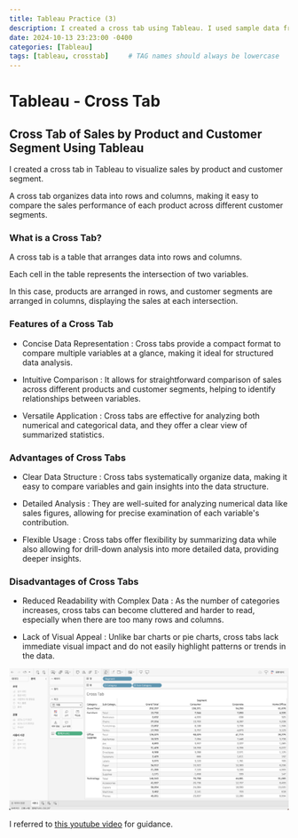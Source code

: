 ```yaml
---
title: Tableau Practice (3)
description: I created a cross tab using Tableau. I used sample data from Tableau
date: 2024-10-13 23:23:00 -0400
categories: [Tableau]
tags: [tableau, crosstab]     # TAG names should always be lowercase
---
```


# Tableau - Cross Tab

## Cross Tab of Sales by Product and Customer Segment Using Tableau
I created a cross tab in Tableau to visualize sales by product and customer segment.

A cross tab organizes data into rows and columns, making it easy to compare the sales performance of each product across different customer segments.

### What is a Cross Tab?
A cross tab is a table that arranges data into rows and columns.

Each cell in the table represents the intersection of two variables. 

In this case, products are arranged in rows, and customer segments are arranged in columns, displaying the sales at each intersection.

### Features of a Cross Tab
- Concise Data Representation : 
Cross tabs provide a compact format to compare multiple variables at a glance, making it ideal for structured data analysis.

- Intuitive Comparison : 
It allows for straightforward comparison of sales across different products and customer segments, helping to identify relationships between variables.

- Versatile Application : 
Cross tabs are effective for analyzing both numerical and categorical data, and they offer a clear view of summarized statistics.

### Advantages of Cross Tabs
- Clear Data Structure : 
Cross tabs systematically organize data, making it easy to compare variables and gain insights into the data structure.

- Detailed Analysis : 
They are well-suited for analyzing numerical data like sales figures, allowing for precise examination of each variable's contribution.

- Flexible Usage : 
Cross tabs offer flexibility by summarizing data while also allowing for drill-down analysis into more detailed data, providing deeper insights.

### Disadvantages of Cross Tabs
- Reduced Readability with Complex Data : 
As the number of categories increases, cross tabs can become cluttered and harder to read, especially when there are too many rows and columns.

- Lack of Visual Appeal : 
Unlike bar charts or pie charts, cross tabs lack immediate visual impact and do not easily highlight patterns or trends in the data.

![Cross Tab](/images/Tableau_3/tableau_3_1.png)


I referred to [this youtube video](https://www.youtube.com/watch?v=53aclDHG358) for guidance.